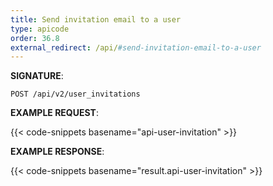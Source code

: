 ```yaml
---
title: Send invitation email to a user
type: apicode
order: 36.8
external_redirect: /api/#send-invitation-email-to-a-user
---
```


**SIGNATURE**:

`POST /api/v2/user_invitations`

**EXAMPLE REQUEST**:

{{< code-snippets basename="api-user-invitation" >}}

**EXAMPLE RESPONSE**:

{{< code-snippets basename="result.api-user-invitation" >}}
